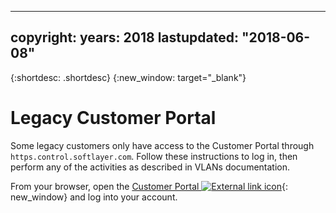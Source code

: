 ---
 copyright:
   years: 2018
lastupdated: "2018-06-08"
 ---
 {:shortdesc: .shortdesc}
 {:new_window: target="_blank"}
 
 # Legacy Customer Portal
 
Some legacy customers only have access to the Customer Portal through `https.control.softlayer.com`. Follow these instructions to log in, then perform any of the activities as described in VLANs documentation. 

From your browser, open the [Customer Portal ![External link icon](../../icons/launch-glyph.svg "External link icon")](https://control.softlayer.com/){: new_window} and log into your account.
